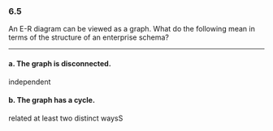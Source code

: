 ### 6.5

An E-R diagram can be viewed as a graph. What do the following mean in terms of the structure of an enterprise schema?

---

#### a. The graph is disconnected.

independent

#### b. The graph has a cycle.

related at least two distinct waysS